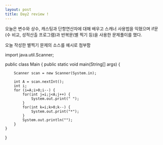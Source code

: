 ```yaml
---
layout: post
title: Day2 review !
---
```

오늘은 변수와 상수, 캐스팅과 단항연산자에 대해 배우고 
스캐너 사용법을 익혔으며 
if문(수 비교, 성적산출 프로그램)과 반복문(별 찍기 등)을 사용한 문제풀이를 했다. 

오늘 작성한 별찍기 문제의 소스를 예시로 첨부함

import java.util.Scanner;

public class Main {
	public static void main(String[] args) {
		
		Scanner scan = new Scanner(System.in);
		
		int A = scan.nextInt();
		int i;
		for (i=A;i>0;i--) {
			for(int j=i;j<A;j++) {
				System.out.print(" ");
			}
			for(int k=i;k>0;k--) {
				System.out.print("*");
			}
			System.out.println("");
		}
	}
}


